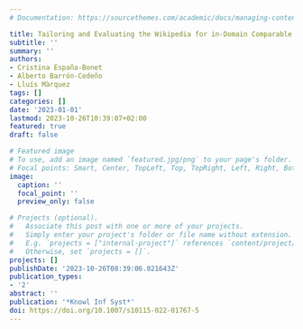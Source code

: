 ```yaml
---
# Documentation: https://sourcethemes.com/academic/docs/managing-content/

title: Tailoring and Evaluating the Wikipedia for in-Domain Comparable Corpora Extraction
subtitle: ''
summary: ''
authors:
- Cristina España-Bonet
- Alberto Barrón-Cedeño
- Lluís Màrquez
tags: []
categories: []
date: '2023-01-01'
lastmod: 2023-10-26T10:39:07+02:00
featured: true
draft: false

# Featured image
# To use, add an image named `featured.jpg/png` to your page's folder.
# Focal points: Smart, Center, TopLeft, Top, TopRight, Left, Right, BottomLeft, Bottom, BottomRight.
image:
  caption: ''
  focal_point: ''
  preview_only: false

# Projects (optional).
#   Associate this post with one or more of your projects.
#   Simply enter your project's folder or file name without extension.
#   E.g. `projects = ["internal-project"]` references `content/project/deep-learning/index.md`.
#   Otherwise, set `projects = []`.
projects: []
publishDate: '2023-10-26T08:39:06.021643Z'
publication_types:
- '2'
abstract: ''
publication: '*Knowl Inf Syst*'
doi: https://doi.org/10.1007/s10115-022-01767-5
---
```

